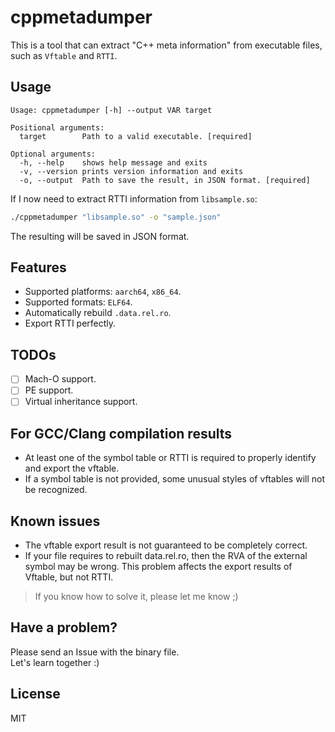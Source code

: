 # cppmetadumper
This is a tool that can extract "C++ meta information" from executable files, such as `Vftable` and `RTTI`.

## Usage
```
Usage: cppmetadumper [-h] --output VAR target

Positional arguments:
  target        Path to a valid executable. [required]

Optional arguments:
  -h, --help    shows help message and exits 
  -v, --version prints version information and exits 
  -o, --output  Path to save the result, in JSON format. [required]
```
If I now need to extract RTTI information from `libsample.so`:
```bash
./cppmetadumper "libsample.so" -o "sample.json"
```
The resulting will be saved in JSON format.  

## Features
 - Supported platforms: `aarch64`, `x86_64`.
 - Supported formats: `ELF64`.
 - Automatically rebuild `.data.rel.ro`.
 - Export RTTI perfectly.

## TODOs
 - [ ] Mach-O support.
 - [ ] PE support.
 - [ ] Virtual inheritance support.

## For GCC/Clang compilation results
 - At least one of the symbol table or RTTI is required to properly identify and export the vftable.
 - If a symbol table is not provided, some unusual styles of vftables will not be recognized.

## Known issues
 - The vftable export result is not guaranteed to be completely correct.
 - If your file requires to rebuilt data.rel.ro, then the RVA of the external symbol may be wrong. This problem affects the export results of Vftable, but not RTTI.
> If you know how to solve it, please let me know ;)

## Have a problem?
Please send an Issue with the binary file.  
Let's learn together :)

## License
MIT
